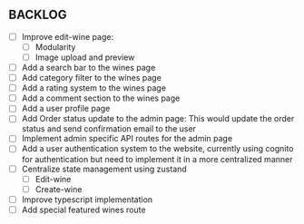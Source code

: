 ## BACKLOG

- [ ] Improve edit-wine page:
  - [ ] Modularity
  - [ ] Image upload and preview
- [ ] Add a search bar to the wines page
- [ ] Add category filter to the wines page
- [ ] Add a rating system to the wines page
- [ ] Add a comment section to the wines page
- [ ] Add a user profile page
- [ ] Add Order status update to the admin page: This would update the order status and send confirmation email to the user
- [ ] Implement admin specific API routes for the admin page
- [ ] Add a user authentication system to the website, currently using cognito for authentication but need to implement it in a more centralized manner
- [ ] Centralize state management using zustand
  - [ ] Edit-wine
  - [ ] Create-wine
- [ ] Improve typescript implementation
- [ ] Add special featured wines route
